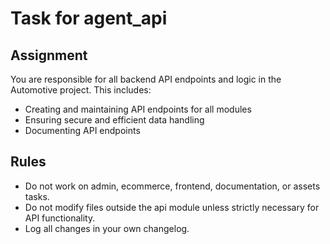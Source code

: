 # Task for agent_api

## Assignment
You are responsible for all backend API endpoints and logic in the Automotive project. This includes:
- Creating and maintaining API endpoints for all modules
- Ensuring secure and efficient data handling
- Documenting API endpoints

## Rules
- Do not work on admin, ecommerce, frontend, documentation, or assets tasks.
- Do not modify files outside the api module unless strictly necessary for API functionality.
- Log all changes in your own changelog. 